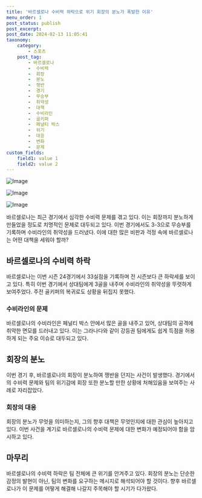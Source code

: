 ```yaml
---
title: '바르셀로나 수비력 하락으로 위기 회장의 분노가 폭발한 이유'
menu_order: 1
post_status: publish
post_excerpt: 
post_date: 2024-02-13 11:05:41
taxonomy:
    category:
        - 스포츠
    post_tag:
        - 바르셀로나
        -  수비력
        -  회장
        -  분노
        -  쟁반
        -  경기
        -  무승부
        -  취약성
        -  대책
        -  수비라인
        -  골키퍼
        -  페널티 박스
        -  위기
        -  대응
        -  변화
        -  문제
custom_fields:
    field1: value 1
    field2: value 2
---
```


![Image](https://imgnews.pstatic.net/image/311/2024/02/13/0001690872_001_20240213084601355.jpg?type=w647)

![Image](https://imgnews.pstatic.net/image/311/2024/02/13/0001690872_002_20240213084601404.jpg?type=w647)

![Image](https://imgnews.pstatic.net/image/311/2024/02/13/0001690872_003_20240213084601440.jpg?type=w647)

바르셀로나는 최근 경기에서 심각한 수비력 문제를 겪고 있다. 이는 회장까지 분노하게 만들었을 정도로 치명적인 문제로 대두되고 있다. 이번 경기에서도 3-3으로 무승부를 기록하며 수비라인의 취약성을 드러냈다. 이에 대한 많은 비판과 걱정 속에 바르셀로나는 어떤 대책을 세워야 할까?
## 바르셀로나의 수비력 하락
바르셀로나는 이번 시즌 24경기에서 33실점을 기록하며 전 시즌보다 큰 하락세를 보이고 있다. 특히 이번 경기에서 상대팀에게 3골을 내주며 수비라인의 취약성을 뚜렷하게 보여주었다. 주전 골키퍼의 복귀로도 상황을 뒤집지 못했다.
### 수비라인의 문제
바르셀로나의 수비라인은 페널티 박스 안에서 많은 골을 내주고 있어, 상대팀의 공격에 취약한 면모를 드러내고 있다. 이는 그라나다와 같이 강등권 팀에게도 쉽게 득점을 허용하게 되는 주요 이슈로 대두되고 있다.
## 회장의 분노
이번 경기 후, 바르셀로나의 회장이 분노하여 쟁반을 던지는 사건이 발생했다. 경기에서의 수비력 문제와 팀의 위기감에 회장 또한 분노할 만한 상황에 처해있음을 보여주는 사례로 자리잡았다. 
### 회장의 대응
회장의 분노가 무엇을 의미하는지, 그의 향후 대책은 무엇인지에 대한 관심이 높아지고 있다. 이번 사건을 계기로 바르셀로나의 수비력 문제에 대한 변화가 예정되어야 함을 암시하고 있다.
## 마무리
바르셀로나의 수비력 하락은 팀 전체에 큰 위기를 안겨주고 있다. 회장의 분노는 단순한 감정의 발현이 아닌, 팀의 변화를 요구하는 메시지로 해석되어야 할 것이다. 향후 바르셀로나가 이 문제를 어떻게 해결해 나갈지 주목해야 할 시기가 다가왔다.
